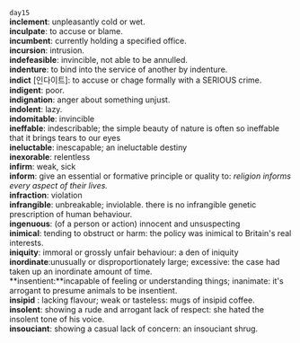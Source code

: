 `day15`<br/>
**inclement**: unpleasantly cold or wet.<br/>
**inculpate**: to accuse or blame.<br/>
**incumbent**: currently holding a specified office.<br/>
**incursion**: intrusion.<br/>
**indefeasible**: invincible, not able to be annulled.<br/>
**indenture**: to bind into the service of another by indenture.<br/>
**indict** [인다이트]: to accuse or chage formally with a SERIOUS crime.<br/>
**indigent**: poor.<br/>
**indignation**: anger about something unjust.<br/>
**indolent**: lazy.<br/>
**indomitable**: invincible <br/>
**ineffable**: indescribable; the simple beauty of nature is often so ineffable that it brings tears to our eyes<br/>
**ineluctable**:  inescapable; an ineluctable destiny<br/>
**inexorable**: relentless<br/>
**infirm**: weak, sick<br/>
**inform**: give an essential or formative principle or quality to: *religion informs every aspect of their lives.*<br/>
**infraction**: violation<br/>
**infrangible**: unbreakable; inviolable. there is no infrangible genetic prescription of human behaviour.<br/>
**ingenuous**: (of a person or action) innocent and unsuspecting<br/>
**inimical**: tending to obstruct or harm: the policy was inimical to Britain's real interests.<br/>
**iniquity**: immoral or grossly unfair behaviour: a den of iniquity<br/>
**inordinate**:unusually or disproportionately large; excessive: the case had taken up an inordinate amount of time.<br/>
**insentient:**incapable of feeling or understanding things; inanimate: it's arrogant to presume animals to be insentient.<br/>
**insipid** : lacking flavour; weak or tasteless: mugs of insipid coffee.<br/>
**insolent**: showing a rude and arrogant lack of respect: she hated the insolent tone of his voice.<br/>
**insouciant**: showing a casual lack of concern: an insouciant shrug.<br/>